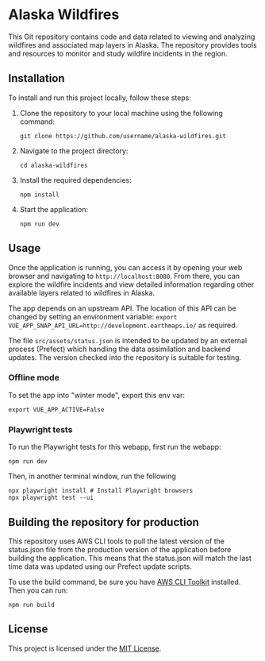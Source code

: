 # Alaska Wildfires

This Git repository contains code and data related to viewing and analyzing wildfires and associated map layers in Alaska. The repository provides tools and resources to monitor and study wildfire incidents in the region.

## Installation

To install and run this project locally, follow these steps:

1. Clone the repository to your local machine using the following command:

   ```
   git clone https://github.com/username/alaska-wildfires.git
   ```

2. Navigate to the project directory:

   ```
   cd alaska-wildfires
   ```

3. Install the required dependencies:

   ```
   npm install
   ```

4. Start the application:

   ```
   npm run dev
   ```

## Usage

Once the application is running, you can access it by opening your web browser and navigating to `http://localhost:8080`. From there, you can explore the wildfire incidents and view detailed information regarding other available layers related to wildfires in Alaska.

The app depends on an upstream API. The location of this API can be changed by setting an environment variable: `export VUE_APP_SNAP_API_URL=http://development.earthmaps.io/` as required.

The file `src/assets/status.json` is intended to be updated by an external process (Prefect) which handling the data assimilation and backend updates. The version checked into the repository is suitable for testing.

### Offline mode

To set the app into "winter mode", export this env var:

`export VUE_APP_ACTIVE=False`

### Playwright tests

To run the Playwright tests for this webapp, first run the webapp:

```
npm run dev
```

Then, in another terminal window, run the following

```
npx playwright install # Install Playwright browsers
npx playwright test --ui
```

## Building the repository for production

This repository uses AWS CLI tools to pull the latest version of the status.json file from the production version of the application before building the application. This means that the status.json will match the last time data was updated using our Prefect update scripts.

To use the build command, be sure you have [AWS CLI Toolkit](https://docs.aws.amazon.com/cli/latest/userguide/getting-started-install.html) installed. Then you can run:

```
npm run build
```

## License

This project is licensed under the [MIT License](LICENSE).
